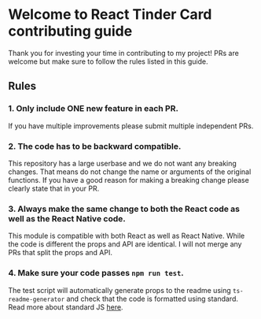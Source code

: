 # Welcome to React Tinder Card contributing guide

Thank you for investing your time in contributing to my project! PRs are welcome but make sure to follow the rules listed in this guide.

## Rules

### 1. Only include ONE new feature in each PR. 

If you have multiple improvements please submit multiple independent PRs.

### 2. The code has to be backward compatible. 

This repository has a large userbase and we do not want any breaking changes. That means do not change the name or arguments of the original functions. If you have a good reason for making a breaking change please clearly state that in your PR.

### 3. Always make the same change to both the React code as well as the React Native code.

This module is compatible with both React as well as React Native. While the code is different the props and API are identical. I will not merge any PRs that split the props and API.

### 4. Make sure your code passes ```npm run test```.

The test script will automatically generate props to the readme using `ts-readme-generator` and check that the code is formatted using standard. Read more about standard JS [here](https://standardjs.com).

